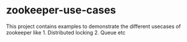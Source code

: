 # zookeeper-use-cases
This project contains examples to demonstrate the different usecases of zookeeper like 1. Distributed locking 2. Queue etc
